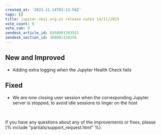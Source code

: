 ```yaml
---
created_at: '2023-11-14T03:13:56Z'
tags: []
title: jupyter.nesi.org.nz release notes 14/11/2023
vote_count: 0
vote_sum: 0
zendesk_article_id: 8358981393551
zendesk_section_id: 360001150156
---
```


## New and Improved

-   Adding extra logging when the Jupyter Health Check fails

## Fixed

-   We are now closing user session when the corresponding Jupyter
    server is stopped, to avoid idle sessions to linger on the host

 

If you have any questions about any of the improvements or fixes, please
 {% include "partials/support_request.html" %}.
